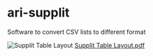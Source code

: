# ari-supplit
Software to convert CSV lists to different format

![Supplit Table Layout](https://user-images.githubusercontent.com/62939182/166112480-3e3782ac-673d-463d-8d4a-f08ff6e87c61.png)
[Supplit Table Layout.pdf](https://github.com/maxonary/ari-supplit/files/8597254/Supplit.Table.Layout.pdf)
